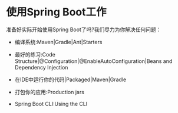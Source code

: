 # 使用Spring Boot工作

准备好实际开始使用Spring Boot了吗?我们尽力为你解决任何问题：

* 编译系统:Maven\|Gradle\|Ant\|Starters

* 最好的练习:Code Structure\|@Configuration\|@EnableAutoConfiguration\|Beans and Dependency Injection

* 在IDE中运行你的代码\|Packaged\|Maven\|Gradle

* 打包你的应用:Production jars

* Spring Boot CLI:Using the CLI



